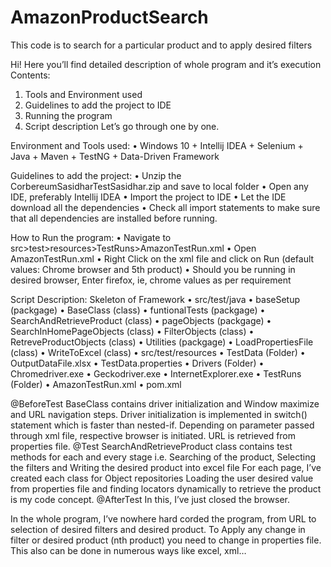 # AmazonProductSearch
This code is to search for a particular product and to apply desired filters

Hi! Here you’ll find detailed description of whole program and it’s execution
Contents:
1.	Tools and Environment used
2.	Guidelines to add the project to IDE
3.	Running the program
4.	Script description
Let’s go through one by one.

Environment and Tools used:
•	Windows 10 + Intellij IDEA + Selenium + Java + Maven + TestNG + Data-Driven Framework

Guidelines to add the project:
•	Unzip the CorbereumSasidharTestSasidhar.zip and save to local folder
•	Open any IDE, preferably Intellij IDEA
•	Import the project to IDE
•	Let the IDE download all the dependencies
•	Check all import statements to make sure that all dependencies are installed before running.

How to Run the program:
•	Navigate to src>test>resources>TestRuns>AmazonTestRun.xml
•	Open AmazonTestRun.xml
•	Right Click on the xml file and click on Run (default values: Chrome browser and 5th product)
•	Should you be running in desired browser, Enter firefox, ie, chrome values as per requirement

Script Description:
Skeleton of Framework
•	src/test/java
•	baseSetup (packgage)
  •	 BaseClass (class) 
•	funtionalTests (packgage)
  •	SearchAndRetrieveProduct (class)
•	pageObjects (packgage)
  •	SearchInHomePageObjects (class)
  •	FilterObjects (class)
  •	RetreveProductObjects (class)
•	Utilities (packgage)
  •	LoadPropertiesFile (class)
  •	WriteToExcel (class)
•	src/test/resources
   •	TestData (Folder)
•	OutputDataFile.xlsx
•	TestData.properties
•	Drivers (Folder)
•	Chromedriver.exe
•	Geckodriver.exe
•	InternetExplorer.exe
•	TestRuns (Folder)
•	AmazonTestRun.xml 
•	pom.xml

@BeforeTest 
BaseClass contains driver initialization and Window maximize and URL navigation steps. Driver initialization is implemented in switch() statement which is faster than nested-if. Depending on parameter passed through xml file, respective browser is initiated.
URL is retrieved from properties file.
@Test
SearchAndRetrieveProduct class contains test methods for each and every stage i.e. Searching of the product, Selecting the filters and Writing the desired product into excel file
For each page, I’ve created each class for Object repositories
Loading the user desired value from properties file and finding locators dynamically to retrieve the product is my code concept.
@AfterTest
In this, I’ve just closed the browser.

In the whole program, I’ve nowhere hard corded the program, from URL to selection of desired filters and desired product. To Apply any change in filter or desired product (nth product) you need to change in properties file. This also can be done in numerous ways like excel, xml…



